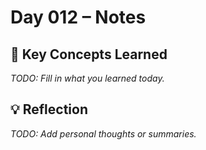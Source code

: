 # Day 012 – Notes

## 🔑 Key Concepts Learned

_TODO: Fill in what you learned today._

## 💡 Reflection

_TODO: Add personal thoughts or summaries._

